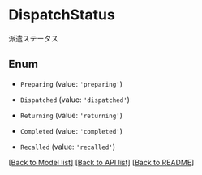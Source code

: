 # DispatchStatus

派遣ステータス

## Enum

- `Preparing` (value: `'preparing'`)

- `Dispatched` (value: `'dispatched'`)

- `Returning` (value: `'returning'`)

- `Completed` (value: `'completed'`)

- `Recalled` (value: `'recalled'`)

[[Back to Model list]](../README.md#documentation-for-models) [[Back to API list]](../README.md#documentation-for-api-endpoints) [[Back to README]](../README.md)
